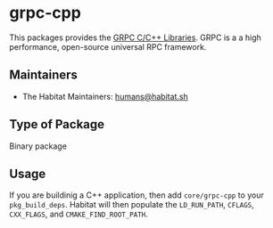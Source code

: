 # grpc-cpp

This packages provides the [GRPC C/C++ Libraries](https://grpc.io).  GRPC is a a high performance, open-source universal RPC framework.

## Maintainers

* The Habitat Maintainers: <humans@habitat.sh>

## Type of Package

Binary package

## Usage

If you are buildinig a C++ application, then add `core/grpc-cpp` to your
`pkg_build_deps`.  Habitat will then populate the `LD_RUN_PATH`, `CFLAGS`,
`CXX_FLAGS`, and `CMAKE_FIND_ROOT_PATH`.
